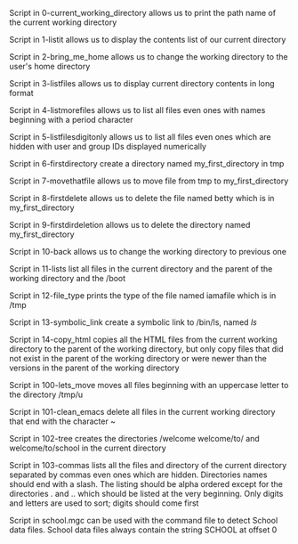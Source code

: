 Script in 0-current_working_directory allows us
to print the path name of the current working directory

Script in 1-listit allows us to display the contents
list of our current directory

Script in 2-bring_me_home allows us to change the 
working directory to the user's home directory

Script in 3-listfiles allows us to display current
directory contents in long format

Script in 4-listmorefiles allows us to list all
files even ones with names beginning with a period
character

Script in 5-listfilesdigitonly allows us to list
all files even ones which are hidden with user and
group IDs displayed numerically

Script in 6-firstdirectory create a directory named
my_first_directory in tmp

Script in 7-movethatfile allows us to move file 
from tmp to my_first_directory

Script in 8-firstdelete allows us to delete the
file named betty which is in my_first_directory

Script in 9-firstdirdeletion allows us to delete
the directory named my_first_directory

Script in 10-back allows us to change the working
directory to previous one

Script in 11-lists list all files in the current directory
and the parent of the working directory and the /boot

Script in 12-file_type prints the type of the file
named iamafile which is in /tmp

Script in 13-symbolic_link create a symbolic link
to /bin/ls, named _ls_

Script in 14-copy_html copies all the HTML files from
the current working directory to the parent of the 
working directory, but only copy files that did not
exist in the parent of the working directory or were
newer than the versions in the parent of the working
directory

Script in 100-lets_move moves all files beginning
with an uppercase letter to the directory /tmp/u

Script in 101-clean_emacs delete all files in the
current working directory that end with the character
~

Script in 102-tree creates the directories /welcome
welcome/to/ and welcome/to/school in the current
directory

Script in 103-commas lists all the files and directory
of the current directory separated by commas even ones
which are hidden. Directories names should end with a
slash. The listing should be alpha ordered except for
the directories . and .. which should be listed at the
very beginning. Only digits and letters are used to sort;
digits should come first

Script in school.mgc can be used with the command file
to detect School data files. School data files always
contain the string SCHOOL at offset 0
